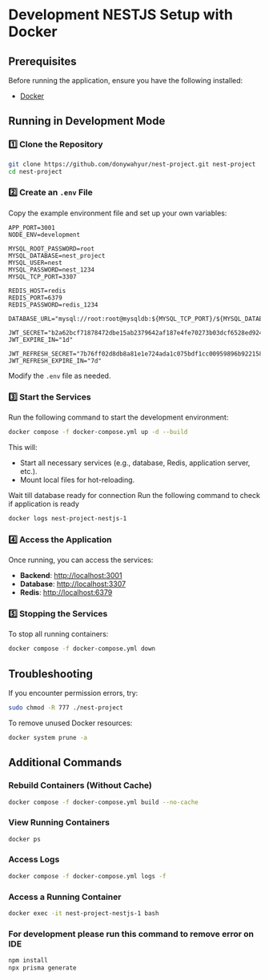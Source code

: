 # Development NESTJS Setup with Docker

## Prerequisites

Before running the application, ensure you have the following installed:

- [Docker](https://www.docker.com/get-started)

## Running in Development Mode

### 1️⃣ Clone the Repository

```sh
git clone https://github.com/donywahyur/nest-project.git nest-project
cd nest-project
```

### 2️⃣ Create an `.env` File

Copy the example environment file and set up your own variables:

```
APP_PORT=3001
NODE_ENV=development

MYSQL_ROOT_PASSWORD=root
MYSQL_DATABASE=nest_project
MYSQL_USER=nest
MYSQL_PASSWORD=nest_1234
MYSQL_TCP_PORT=3307

REDIS_HOST=redis
REDIS_PORT=6379
REDIS_PASSWORD=redis_1234

DATABASE_URL="mysql://root:root@mysqldb:${MYSQL_TCP_PORT}/${MYSQL_DATABASE}"

JWT_SECRET="b2a62bcf71878472dbe15ab2379642af187e4fe70273b03dcf6528ed924b025c"
JWT_EXPIRE_IN="1d"

JWT_REFRESH_SECRET="7b76ff02d8db8a81e1e724ada1c075bdf1cc00959896b9221580898027710d39"
JWT_REFRESH_EXPIRE_IN="7d"
```

Modify the `.env` file as needed.

### 3️⃣ Start the Services

Run the following command to start the development environment:

```sh
docker compose -f docker-compose.yml up -d --build
```

This will:

- Start all necessary services (e.g., database, Redis, application server, etc.).
- Mount local files for hot-reloading.

Wait till database ready for connection
Run the following command to check if application is ready

```sh
docker logs nest-project-nestjs-1
```

### 4️⃣ Access the Application

Once running, you can access the services:

- **Backend**: [http://localhost:3001](http://localhost:3001)
- **Database**: [http://localhost:3307](http://localhost:3307)
- **Redis**: [http://localhost:6379](http://localhost:6379)

### 5️⃣ Stopping the Services

To stop all running containers:

```sh
docker compose -f docker-compose.yml down
```

## Troubleshooting

If you encounter permission errors, try:

```sh
sudo chmod -R 777 ./nest-project
```

To remove unused Docker resources:

```sh
docker system prune -a
```

## Additional Commands

### Rebuild Containers (Without Cache)

```sh
docker compose -f docker-compose.yml build --no-cache
```

### View Running Containers

```sh
docker ps
```

### Access Logs

```sh
docker compose -f docker-compose.yml logs -f
```

### Access a Running Container

```sh
docker exec -it nest-project-nestjs-1 bash
```

### For development please run this command to remove error on IDE

```sh
npm install
npx prisma generate
```
